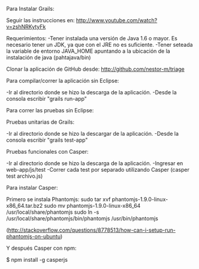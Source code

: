 Para Instalar Grails:

Seguir las instrucciones en:  http://www.youtube.com/watch?v=zshNRKytyFk

Requerimientos:
-Tener instalada una versión de Java 1.6 o mayor. Es necesario tener un JDK, ya que con el JRE no es suficiente.
-Tener seteada la variable de entorno JAVA_HOME apuntando a la ubicación de la instalación de java (pahtajava/bin)


Clonar la aplicación de GitHub desde: http://github.com/nestor-m/triage

Para compilar/correr la aplicación sin Eclipse:

-Ir al directorio donde se hizo la descarga de la aplicación.
-Desde la consola escribir "grails run-app"


Para correr las pruebas sin Eclipse:

Pruebas unitarias de Grails:

-Ir al directorio donde se hizo la descargar de la aplicación.
-Desde la consola escribir "grails test-app"

Pruebas funcionales con Casper:

-Ir al directorio donde se hizo la descarga de la aplicación.
-Ingresar en web-app/js/test
-Correr cada test por separado utilizando Casper (casper test archivo.js)


Para instalar Casper:


Primero se instala Phantomjs: 
sudo tar xvf phantomjs-1.9.0-linux-x86_64.tar.bz2
sudo mv phantomjs-1.9.0-linux-x86_64 /usr/local/share/phantomjs
sudo ln -s /usr/local/share/phantomjs/bin/phantomjs /usr/bin/phantomjs

(http://stackoverflow.com/questions/8778513/how-can-i-setup-run-phantomjs-on-ubuntu)

Y después Casper con npm:

$ npm install -g casperjs